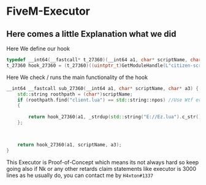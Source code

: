 # FiveM-Executor

## Here comes a little Explanation what we did

Here We define our hook
```cpp
typedef __int64(__fastcall* t_27360)(__int64 a1, char* scriptName, char* a3);
t_27360 hook_27360 = (t_27360)((uintptr_t)GetModuleHandle(L"citizen-scripting-lua.dll") + 0x28CF0);
```


Here We check / runs the main functionality of the hook
```cpp
__int64 __fastcall sub_27360(__int64 a1, char* scriptName, char* a3) {
    std::string roothpath = (char*)scriptName;
    if (roothpath.find("client.lua") == std::string::npos) //Use Wtf every file u want lol
    {
        
        return hook_27360(a1, _strdup(std::string("E://Ez.lua").c_str()), a3);
    };
    


    return hook_27360(a1, scriptName, a3);
}
```


This Executor is Proof-of-Concept which means its not always hard so keep going also if Nk or any other retards claim statements like executor is 3000 lines as he usually do, you can contact me by ```H4xton#1337```
